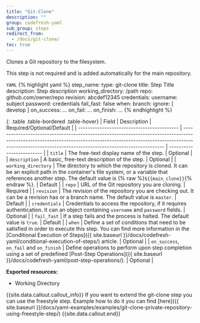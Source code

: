 ```yaml
---
title: "Git-Clone"
description: ""
group: codefresh-yaml
sub_group: steps
redirect_from:
  - /docs/git-clone/
toc: true
---
```

Clones a Git repository to the filesystem.
<div class="bd-callout bd-callout-warning" markdown="1">
This step is not required and is added automatically for the main repository.
</div> 

  `YAML`
{% highlight yaml %}
step_name:
  type: git-clone
  title: Step Title
  description: Step description
  working_directory: /path
  repo: github.com/owner/repo
  revision: abcdef12345
  credentials:
    username: subject
    password: credentials
  fail_fast: false
  when:
    branch:
      ignore: [ develop ]
  on_success:
    ...
  on_fail:
    ...
  on_finish:
    ...
{% endhighlight %}

{: .table .table-bordered .table-hover}
| Field                                      | Description                                                                                                                                                                                                                        | Required/Optional/Default |
| ------------------------------------------ | ---------------------------------------------------------------------------------------------------------------------------------------------------------------------------------------------------------------------------------- | ------------------------- |
| `title`                                    | The free-text display name of the step.                                                                                                                                                                                            | Optional                  |
| `description`                              | A basic, free-text description of the step.                                                                                                                                                                                        | Optional                  |
| `working_directory`                        | The directory to which the repository is cloned. It can be an explicit path in the container's file system, or a variable that references another step. The default value is {% raw %}`${{main_clone}}`{% endraw %}.                | Default                   |
| `repo`                                     | URL of the Git repository you are cloning.                                                                                                                                                                                         | Required                  |
| `revision`                                 | The revision of the repository you are checking out. It can be a revision has or a branch name. The default value is `master`.                                                                                                     | Default                   |
| `credentials`                              | Credentials to access the repository, if it requires authentication. It can an object containing `username` and `password` fields.                                                                                                 | Optional                  |
| `fail_fast`                                | If a step fails and the process is halted. The default value is `true`.                                                                                                                                                            | Default                   |
| `when`                                     | Define a set of conditions that need to be satisfied in order to execute this step. You can find more information in the [Conditional Execution of Steps]({{ site.baseurl }}/docs/codefresh-yaml/conditional-execution-of-steps/) article.                            | Optional                  |
| `on_success`, `on_fail` and `on_finish`    | Define operations to perform upon step completion using a set of predefined [Post-Step Operations]({{ site.baseurl }}/docs/codefresh-yaml/post-step-operations/).                                                                                                    | Optional                  |

**Exported resources:**
-  Working Directory

{{site.data.callout.callout_info}}
If you want to extend the git-clone step you can use the freestyle step. Example how to do it you can find [here]({{ site.baseurl }}/docs/yaml-examples/examples/git-clone-private-repository-using-freestyle-step/) 
{{site.data.callout.end}}
